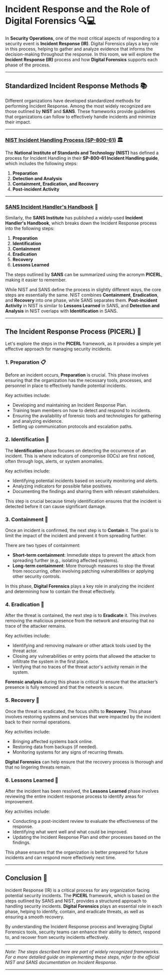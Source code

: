# Incident Response and the Role of Digital Forensics 🔍💻
In **Security Operations**, one of the most critical aspects of responding to a security event is **Incident Response (IR)**. Digital Forensics plays a key role in this process, helping to gather and analyze evidence that informs the decision-making throughout the response. In this room, we will explore the **Incident Response (IR)** process and how **Digital Forensics** supports each phase of the process.

---

## Standardized Incident Response Methods 📚
Different organizations have developed standardized methods for performing Incident Response. Among the most widely recognized are those outlined by **NIST** and **SANS**. These frameworks provide guidelines that organizations can follow to effectively handle incidents and minimize their impact.

---

### [NIST Incident Handling Process (SP-800-61)](https://nvlpubs.nist.gov/nistpubs/SpecialPublications/NIST.SP.800-61r2.pdf) 🏛️
The **National Institute of Standards and Technology (NIST)** has defined a process for Incident Handling in their **SP-800-61 Incident Handling guide**, which includes the following steps:

1. **Preparation**
2. **Detection and Analysis**
3. **Containment, Eradication, and Recovery**
4. **Post-incident Activity**

---

### [SANS Incident Handler's Handbook](https://www.sans.org/white-papers/33901/) 📘
Similarly, the **SANS Institute** has published a widely-used **Incident Handler's Handbook**, which breaks down the Incident Response process into the following steps:

1. **Preparation**
2. **Identification**
3. **Containment**
4. **Eradication**
5. **Recovery**
6. **Lessons Learned**

The steps outlined by **SANS** can be summarized using the acronym **PICERL**, making it easier to remember.

While NIST and SANS define the process in slightly different ways, the core steps are essentially the same. NIST combines **Containment**, **Eradication**, and **Recovery** into one phase, while SANS separates them. **Post-incident Activity** in NIST is similar to **Lessons Learned** in SANS, and **Detection and Analysis** in NIST overlaps with **Identification** in SANS.

---

## The Incident Response Process (PICERL) 🔄

Let's explore the steps in the **PICERL** framework, as it provides a simple yet effective approach for managing security incidents.

### 1. Preparation 📋

Before an incident occurs, **Preparation** is crucial. This phase involves ensuring that the organization has the necessary tools, processes, and personnel in place to effectively handle potential incidents. 

Key activities include:
- Developing and maintaining an Incident Response Plan.
- Training team members on how to detect and respond to incidents.
- Ensuring the availability of forensic tools and technologies for gathering and analyzing evidence.
- Setting up communication protocols and escalation paths.

### 2. Identification 🚨

The **Identification** phase focuses on detecting the occurrence of an incident. This is where indicators of compromise (IOCs) are first noticed, often through logs, alerts, or system anomalies. 

Key activities include:
- Identifying potential incidents based on security monitoring and alerts.
- Analyzing indicators for possible false positives.
- Documenting the findings and sharing them with relevant stakeholders.

This step is crucial because timely identification ensures that the incident is detected before it can cause significant damage.

### 3. Containment 🛑

Once an incident is confirmed, the next step is to **Contain** it. The goal is to limit the impact of the incident and prevent it from spreading further.

There are two types of containment:
- **Short-term containment**: Immediate steps to prevent the attack from spreading further (e.g., isolating affected systems).
- **Long-term containment**: More thorough measures to stop the threat from reoccurring, often involving patching vulnerabilities or applying other security controls.

In this phase, **Digital Forensics** plays a key role in analyzing the incident and determining how to contain the threat effectively.

### 4. Eradication 🧹

After the threat is contained, the next step is to **Eradicate** it. This involves removing the malicious presence from the network and ensuring that no trace of the attacker remains. 

Key activities include:
- Identifying and removing malware or other attack tools used by the threat actor.
- Closing any vulnerabilities or entry points that allowed the attacker to infiltrate the system in the first place.
- Verifying that no traces of the threat actor's activity remain in the system.

**Forensic analysis** during this phase is critical to ensure that the attacker’s presence is fully removed and that the network is secure.

### 5. Recovery 🔄

Once the threat is eradicated, the focus shifts to **Recovery**. This phase involves restoring systems and services that were impacted by the incident back to their normal operations.

Key activities include:
- Bringing affected systems back online.
- Restoring data from backups (if needed).
- Monitoring systems for any signs of recurring threats.

**Digital Forensics** can help ensure that the recovery process is thorough and that no lingering threats remain.

### 6. Lessons Learned 📝

After the incident has been resolved, the **Lessons Learned** phase involves reviewing the entire incident response process to identify areas for improvement.

Key activities include:
- Conducting a post-incident review to evaluate the effectiveness of the response.
- Identifying what went well and what could be improved.
- Updating the Incident Response Plan and other processes based on the findings.

This phase ensures that the organization is better prepared for future incidents and can respond more effectively next time.

---

## Conclusion 🏁

Incident Response (IR) is a critical process for any organization facing potential security incidents. The **PICERL** framework, which is based on the steps outlined by SANS and NIST, provides a structured approach to handling security incidents. **Digital Forensics** plays an essential role in each phase, helping to identify, contain, and eradicate threats, as well as ensuring a smooth recovery.

By understanding the Incident Response process and leveraging Digital Forensics tools, security teams can enhance their ability to detect, respond to, and recover from security incidents effectively. 

---

*Note: The steps described here are part of widely recognized frameworks. For a more detailed guide on implementing these steps, refer to the official NIST and SANS documentation on Incident Response.*

---
